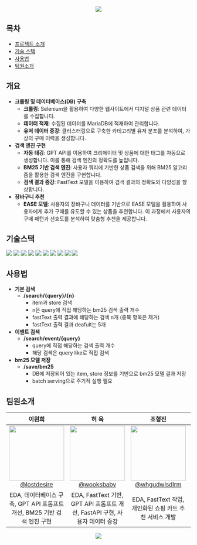<div align="center">
  <img src="https://capsule-render.vercel.app/api?type=waving&color=gradient&height=200&section=header&text=디지털%20굿즈%20추천시스템&desc=RecSys-06&fontSize=40&fontColor=FFFFFF&fontAlignY=40"/>
</div>


## 목차
- [프로젝트 소개](#개요)
- [기술 스택](#기술스택)
- [사용법](#사용법)
- [팀원소개](#팀원소개)

## 개요
- **크롤링 및 데이터베이스(DB) 구축**
    - **크롤링**: Selenium을 활용하여 다양한 웹사이트에서 디지털 상품 관련 데이터를 수집합니다.
    - **데이터 적재**: 수집된 데이터를 MariaDB에 적재하여 관리합니다.
    - **유저 데이터 증강**: 클러스터링으로 구축한 카테고리별 유저 분포를 분석하여, 가상의 구매 이력을 생성합니다.
- **검색 엔진 구현**
    - **자동 태깅**: GPT API를 이용하여 크리에이터 및 상품에 대한 태그를 자동으로 생성합니다. 이를 통해 검색 엔진의 정확도를 높입니다.
    - **BM25 기반 검색 엔진**: 사용자 쿼리에 기반한 상품 검색을 위해 BM25 알고리즘을 활용한 검색 엔진을 구현합니다.
    - **검색 결과 증강**: FastText 모델을 이용하여 검색 결과의 정확도와 다양성을 향상합니다.
- **장바구니 추천**
    - **EASE 모델**: 사용자의 장바구니 데이터를 기반으로 EASE 모델을 활용하여 사용자에게 추가 구매를 유도할 수 있는 상품을 추천합니다. 이 과정에서 사용자의 구매 패턴과 선호도를 분석하여 맞춤형 추천을 제공합니다.


## 기술스택
<img src="https://img.shields.io/badge/Linux-FCC624?style=plastic&logo=Linux&logoColor=white"/> <img src="https://img.shields.io/badge/Ubuntu-E95420?style=plastic&logo=Ubuntu&logoColor=white"/> <img src="https://img.shields.io/badge/VS Code-007ACC?style=plastic&logo=Visual Studio Code&logoColor=white"/> <img src="https://img.shields.io/badge/Python-3776AB?style=plastic&logo=Python&logoColor=white"/> <img src="https://img.shields.io/badge/PyTorch-EE4C2C?style=plastic&logo=PyTorch&logoColor=white"/> <img src="https://img.shields.io/badge/Jupyter-F37626?style=plastic&logo=Jupyter&logoColor=white"/> <img src="https://img.shields.io/badge/Streamlit-FF4B4B?style=plastic&logo=Streamlit&logoColor=white"/> <img src="https://img.shields.io/badge/FastAPI-009688?style=plastic&logo=FastAPI&logoColor=white"/> <img src="https://img.shields.io/badge/MariaDB-003545?style=plastic&logo=MariaDB&logoColor=white"/> <img src="https://img.shields.io/badge/Naver Cloud Platform-03C75A?style=plastic&logo=Naver&logoColor=white"/>
 

## 사용법
- **기본 검색**
  - **/search/{query}/{n}**
    - item과 store 검색
    - n은 query에 직접 해당하는 bm25 검색 출력 개수
    - fastText 출력 결과에 해당하는 검색 n개 (중복 항목은 제거)
    - fastText 출력 결과 deafult는 5개
- **이벤트 검색**
  - **/search/event/{query}**
    - query에 직접 해당하는 검색 출력 개수
    - 해당 검색은 query like로 직접 검색
- **bm25 모델 저장**
  - **/save/bm25**
    - DB에 저장되어 있는 item, store 정보를 기반으로 bm25 모델 결과 저장
    - batch serving으로 주기적 실행 필요


## 팀원소개
| **이원희** | **허 욱** | **조형진** | **김예찬** |
| :------: |  :------: | :------: | :------: |
| [<img src="https://avatars.githubusercontent.com/u/64073392?v=4" height=150 width=150> <br/> @lostdesire](https://github.com/lostdesire) | [<img src="https://avatars.githubusercontent.com/u/61164286?v=4" height=150 width=150> <br/> @wooksbaby](https://github.com/wooksbaby) | [<img src="https://avatars.githubusercontent.com/u/149780979?v=4" height=150 width=150> <br/> @whgudwlsdlrm](https://github.com/whgudwlsdlrm) | [<img src="https://avatars.githubusercontent.com/u/149780979?v=4" height=150 width=150> <br/> @yechance7](https://github.com/yechance7) |
|EDA, 데이터베이스 구축, GPT API 프롬프트 개선, BM25 기반 검색 엔진 구현|EDA, FastText 기반, GPT API 프롬프트 개선, FastAPI 구현, 사용자 데이터 증강| EDA, FastText 작업, 개인화된 쇼핑 카트 추천 서비스 개발 | 데이터 크롤링, EDA, 프로젝트 인터페이스 구현(Streamlit) |


<div align="center">
  <img src="https://capsule-render.vercel.app/api?type=waving&color=gradient&height=200&section=footer&text=Thanks%20for%20Reading&fontSize=40&fontColor=FFFFFF&fontAlignY=70"/>
</div>
